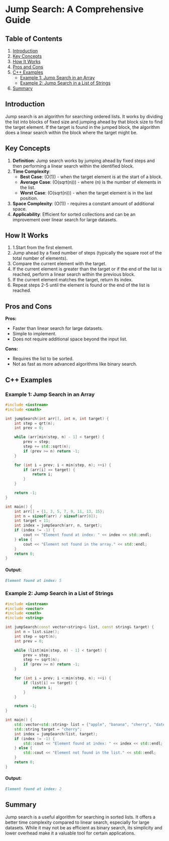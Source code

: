 # Jump Search: A Comprehensive Guide

## Table of Contents
1. [Introduction](#introduction)
2. [Key Concepts](#key-concepts)
3. [How It Works](#how-it-works)
4. [Pros and Cons](#pros-and-cons)
5. [C++ Examples](#C++-examples)
    - [Example 1: Jump Search in an Array](#example-1-jump-search-in-an-array)
    - [Example 2: Jump Search in a List of Strings](#example-2-jump-search-in-a-list-of-strings)
6. [Summary](#summary)

## Introduction

Jump search is an algorithm for searching ordered lists. It works by dividing the list into blocks of fixed size and jumping ahead by that block size to find the target element. If the target is  found in the jumped block, the algorithm does a linear search within the block where the target might be.
## Key Concepts

1. **Definition**:  Jump search works by jumping ahead by fixed steps and then performing a linear search within the identified block.
2. **Time Complexity**: 
   - **Best Case**: \(O(1)\) - when the target element is at the start of a block.
   - **Average Case**: \(O(sqrt(n))\) - where \(n\) is the number of elements in the list.
   - **Worst Case**: \(O(sqrt(n))\) - when the target element is in the last position.
3. **Space Complexity**: \(O(1)\) - requires a constant amount of additional space.
4. **Applicability**:  Efficient for sorted collections and can be an improvement over linear search for large datasets.

## How It Works

1. 1.Start from the first element.
2. Jump ahead by a fixed number of steps (typically the square root of the total number of elements).
3. Compare the current element with the target.
4. If the current element is greater than the target or if the end of the list is reached, perform a linear search within the previous block.
5. If the current element matches the target, return its index.
6. Repeat steps 2-5 until the element is found or the end of the list is reached.

## Pros and Cons

**Pros:**
- Faster than linear search for large datasets.
- Simple to implement.
- Does not require additional space beyond the input list.

**Cons:**
- Requires the list to be sorted.
- Not as fast as more advanced algorithms like binary search.

## C++ Examples

### Example 1: Jump Search in an Array

```cpp
#include <iostream>
#include <cmath>

int jumpSearch(int arr[], int n, int target) {
    int step = qrt(n);
    int prev = 0;

    while (arr[min(step, n) - 1] < target) {
        prev = step;
        step += std::sqrt(n);
        if (prev >= n) return -1;
    }

    for (int i = prev; i < min(step, n); ++i) {
        if (arr[i] == target) {
            return i;
        }
    }

    return -1;
}

int main() {
    int arr[] = {1, 3, 5, 7, 9, 11, 13, 15};
    int n = sizeof(arr) / sizeof(arr[0]);
    int target = 11;
    int index = jumpSearch(arr, n, target);
    if (index != -1) {
        cout << "Element found at index: " << index << std::endl;
    } else {
        cout << "Element not found in the array." << std::endl;
    }
    return 0;
}


```
#### Output:
```markdown
Element found at index: 5

```

### Example 2: Jump Search in a List of Strings
```cpp
#include <iostream>
#include <vector>
#include <cmath>
#include <string>

int jumpSearch(const vector<string>& list, const string& target) {
    int n = list.size();
    int step = sqrt(n);
    int prev = 0;

    while (list[min(step, n) - 1] < target) {
        prev = step;
        step += sqrt(n);
        if (prev >= n) return -1;
    }

    for (int i = prev; i <:min(step, n); ++i) {
        if (list[i] == target) {
            return i;
        }
    }

    return -1;
}

int main() {
    std::vector<std::string> list = {"apple", "banana", "cherry", "date", "fig", "grape"};
    std::string target = "cherry";
    int index = jumpSearch(list, target);
    if (index != -1) {
        std::cout << "Element found at index: " << index << std::endl;
    } else {
        std::cout << "Element not found in the list." << std::endl;
    }
    return 0;
}

```
#### Output:
```markdown
Element found at index: 2

```
## Summary
Jump search is a useful algorithm for searching in sorted lists. It offers a better time complexity compared to linear search, especially for large datasets. While it may not be as efficient as binary search, its simplicity and lower overhead make it a valuable tool for certain applications.
